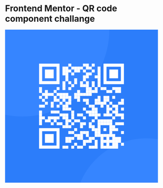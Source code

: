 # Frontend Mentor - QR code component challange
![Design preview for the QR code component coding challenge](/images/image-qr-code.png)
